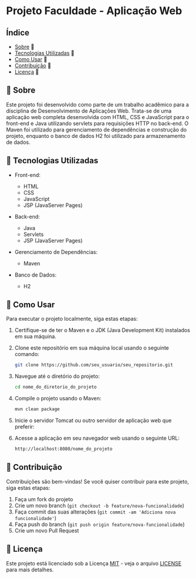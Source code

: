 # Projeto Faculdade - Aplicação Web

## Índice

- [Sobre](#sobre) 📝
- [Tecnologias Utilizadas](#tecnologias-utilizadas) 🔧
- [Como Usar](#como-usar) 🚀
- [Contribuição](#contribuição) 🤝
- [Licença](#licença) 📜

## 📝 Sobre

Este projeto foi desenvolvido como parte de um trabalho acadêmico para a disciplina de Desenvolvimento de Aplicações Web. Trata-se de uma aplicação web completa desenvolvida com HTML, CSS e JavaScript para o front-end e Java utilizando servlets para requisições HTTP no back-end. O Maven foi utilizado para gerenciamento de dependências e construção do projeto, enquanto o banco de dados H2 foi utilizado para armazenamento de dados.

## 🔧 Tecnologias Utilizadas

- Front-end:
  - HTML
  - CSS
  - JavaScript
  - JSP (JavaServer Pages)

- Back-end:
  - Java
  - Servlets
  - JSP (JavaServer Pages)

- Gerenciamento de Dependências:
  - Maven

- Banco de Dados:
  - H2

## 🚀 Como Usar

Para executar o projeto localmente, siga estas etapas:

1. Certifique-se de ter o Maven e o JDK (Java Development Kit) instalados em sua máquina.

2. Clone este repositório em sua máquina local usando o seguinte comando:
   ```bash
   git clone https://github.com/seu_usuario/seu_repositorio.git

3. Navegue até o diretório do projeto:
    ```bash
    cd nome_do_diretorio_do_projeto

4. Compile o projeto usando o Maven:
    ```bash
    mvn clean package

5. Inicie o servidor Tomcat ou outro servidor de aplicação web que preferir:

6. Acesse a aplicação em seu navegador web usando o seguinte URL:
    ```bash
    http://localhost:8080/nome_do_projeto

## 🤝 Contribuição

Contribuições são bem-vindas! Se você quiser contribuir para este projeto, siga estas etapas:

1. Faça um fork do projeto
2. Crie um novo branch (`git checkout -b feature/nova-funcionalidade`)
3. Faça commit das suas alterações (`git commit -am 'Adiciona nova funcionalidade'`)
4. Faça push do branch (`git push origin feature/nova-funcionalidade`)
5. Crie um novo Pull Request

## 📜 Licença

Este projeto está licenciado sob a Licença [MIT](https://opensource.org/licenses/MIT) - veja o arquivo [LICENSE](LICENSE) para mais detalhes.
